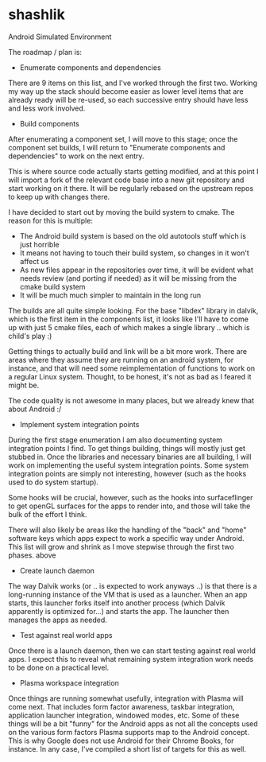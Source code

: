 shashlik
========

Android Simulated Environment

The roadmap / plan is:

* Enumerate components and dependencies

There are 9 items on this list, and I've worked through the first two. Working 
my way up the stack should become easier as lower level items that are already 
ready will be re-used, so each successive entry should have less and less work 
involved.


* Build components

After enumerating a component set, I will move to this stage; once the 
component set builds, I will return to "Enumerate components and dependencies" 
to work on the next entry.

This is where source code actually starts getting modified, and at this point I 
will import a fork of the relevant code base into a new git repository and 
start working on it there. It will be regularly rebased on the upstream repos 
to keep up with changes there. 

I have decided to start out by moving the build system to cmake. The reason 
for this is multiple:

- The Android build system is based on the old autotools stuff which is just 
horrible
- It means not having to touch their build system, so changes in it won't 
affect us
- As new files appear in the repositories over time, it will be evident what 
needs review (and porting if needed) as it will be missing from the cmake 
build system
- It will be much much simpler to maintain in the long run

The builds are all quite simple looking. For the base "libdex" library in 
dalvik, which is the first item in the components list, it looks like I'll have 
to come up with just 5 cmake files, each of which makes a single library .. 
which is child's play :)

Getting things to actually build and link will be a bit more work. There are 
areas where they assume they are running on an android system, for instance, 
and that will need some reimplementation of functions to work on a regular 
Linux system. Thought, to be  honest, it's not as bad as I feared it might be.

The code quality is not awesome in many places, but  we already knew that 
about Android :/


* Implement system integration points

During the first stage enumeration I am also documenting system integration 
points I find. To get things building, things will mostly just get stubbed in. 
Once the libraries and necessary binaries are all building, I will work on 
implementing the useful system integration points. Some system integration 
points are simply not interesting, however (such as the hooks used to do 
system startup).

Some hooks will be crucial, however, such as the hooks into surfaceflinger to 
get openGL surfaces for the apps to render into, and those will take the bulk 
of the effort I think.

There will also likely be areas like the handling of the "back" and "home" 
software keys which apps expect to work a specific way under Android. This list 
will grow and shrink as I move stepwise through the first two phases. above


* Create launch daemon

The way Dalvik works (or .. is expected to work anyways ..) is that there is a 
long-running instance of the VM that is used as a launcher. When an app 
starts, this launcher forks itself into another process (which Dalvik 
apparently is optimized for...) and starts the app. The launcher then manages 
the apps as needed.


* Test against real world apps

Once there is a launch daemon, then we can start testing against real world 
apps. I expect this to reveal what remaining system integration work needs to 
be done on a practical level.


* Plasma workspace integration

Once things are running somewhat usefully, integration with Plasma will come 
next. That includes form factor awareness, taskbar integration, application 
launcher integration, windowed modes, etc. Some of these things will be a bit 
"funny" for the Android apps as not all the concepts used on the various form 
factors Plasma supports map to the Android concept. This is why Google does 
not use Android for their Chrome Books, for instance. In any case, I've 
compiled a short list of targets for this as well.
